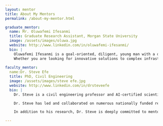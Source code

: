 ```yaml
---
layout: mentor
title: About My Mentors
permalink: /about-my-mentor.html

graduate_mentor:
  name: Mr. Oluwafemi Ifesanmi
  title: Graduate Research Assistant, Morgan State University
  image: /assets/images/oluwa.jpg
  website: http://www.linkedin.com/in/oluwafemi-ifesanmi/
  bio: |
    Oluwafemi Ifesanmi is a goal-oriented, diligent, young man with a drive for excellence. He possesses excellent interpersonal skills,     pleasant personality, industrious ability and a sound analytical mindset. He is on a path to building a career which reflects his          passion while he makes contribution to the development of any organization he finds himself.
    Whether you are looking for innovative solutions to complex infrastructure challenges, seeking to partner on groundbreaking research,    or interested in mentorship programs that promote diversity in STEM, I’m always open to connecting and exploring synergies.
      
faculty_mentor:
  name:Dr. Steve Efe
  title: PhD, Civil Engineering
  image: /assets/images/steve efe.jpg
  website: http://www.linkedin.com/in/drsteveefe
  bio: |
    Dr. Steve is a civil engineering professor and AI-certified scientist with over 15 years of experience in research, teaching, and        infrastructure innovation. Driven by a passion for applying cutting-edge technologies to real-world engineering challenges, his work       spans smart infrastructure design, transportation systems, and sustainable urban development. He specializes in integrating artificial     intelligence, machine learning, and advanced materials to improve the resilience and longevity of infrastructure systems.

    Dr. Steve has led and collaborated on numerous nationally funded research projects, securing over $2 million in grants from              leading organizations such as the National Science Foundation (NSF), the Department of Energy (DOE), and the Department of                 Transportation (DOT). His current research includes pioneering efforts to develop hybrid biomimetic adhesives for aging infrastructure     and implementing AI-driven strategies to enhance infrastructure sustainability.

    In addition to his research, Dr. Steve is deeply committed to mentorship and education. He has established inclusive mentoring           programs to support underrepresented students in STEM, helping them excel academically and develop into future leaders in engineering      and technology. He also partners with industry and academic institutions to design innovative engineering curricula that combine           emerging technologies with real-world problem-solving.

---
```

